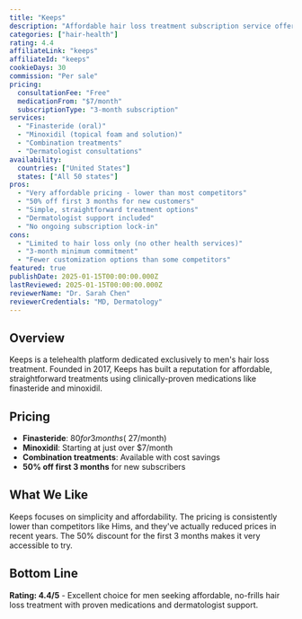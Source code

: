 ```yaml
---
title: "Keeps"
description: "Affordable hair loss treatment subscription service offering finasteride and minoxidil with dermatologist support."
categories: ["hair-health"]
rating: 4.4
affiliateLink: "keeps"
affiliateId: "keeps"
cookieDays: 30
commission: "Per sale"
pricing:
  consultationFee: "Free"
  medicationFrom: "$7/month"
  subscriptionType: "3-month subscription"
services:
  - "Finasteride (oral)"
  - "Minoxidil (topical foam and solution)"
  - "Combination treatments"
  - "Dermatologist consultations"
availability:
  countries: ["United States"]
  states: ["All 50 states"]
pros:
  - "Very affordable pricing - lower than most competitors"
  - "50% off first 3 months for new customers"
  - "Simple, straightforward treatment options"
  - "Dermatologist support included"
  - "No ongoing subscription lock-in"
cons:
  - "Limited to hair loss only (no other health services)"
  - "3-month minimum commitment"
  - "Fewer customization options than some competitors"
featured: true
publishDate: 2025-01-15T00:00:00.000Z
lastReviewed: 2025-01-15T00:00:00.000Z
reviewerName: "Dr. Sarah Chen"
reviewerCredentials: "MD, Dermatology"
---
```


## Overview

Keeps is a telehealth platform dedicated exclusively to men's hair loss treatment. Founded in 2017, Keeps has built a reputation for affordable, straightforward treatments using clinically-proven medications like finasteride and minoxidil.

## Pricing

- **Finasteride**: $80 for 3 months (~$27/month)
- **Minoxidil**: Starting at just over $7/month
- **Combination treatments**: Available with cost savings
- **50% off first 3 months** for new subscribers

## What We Like

Keeps focuses on simplicity and affordability. The pricing is consistently lower than competitors like Hims, and they've actually reduced prices in recent years. The 50% discount for the first 3 months makes it very accessible to try.

## Bottom Line

**Rating: 4.4/5** - Excellent choice for men seeking affordable, no-frills hair loss treatment with proven medications and dermatologist support.
